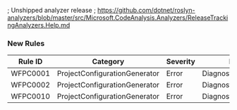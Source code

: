 ﻿; Unshipped analyzer release
; https://github.com/dotnet/roslyn-analyzers/blob/master/src/Microsoft.CodeAnalysis.Analyzers/ReleaseTrackingAnalyzers.Help.md

### New Rules
Rule ID | Category | Severity | Notes
--------|----------|----------|-------
WFPC0001 | ProjectConfigurationGenerator | Error | DiagnosticDescriptors
WFPC0002 | ProjectConfigurationGenerator | Error | DiagnosticDescriptors
WFPC0010 | ProjectConfigurationGenerator | Error | DiagnosticDescriptors
